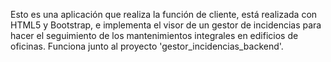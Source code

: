 Esto es una aplicación que realiza la función de cliente, está realizada con HTML5 y Bootstrap, e implementa el visor de un gestor de incidencias para hacer el seguimiento de los mantenimientos integrales en edificios de oficinas.
Funciona junto al proyecto 'gestor_incidencias_backend'.
